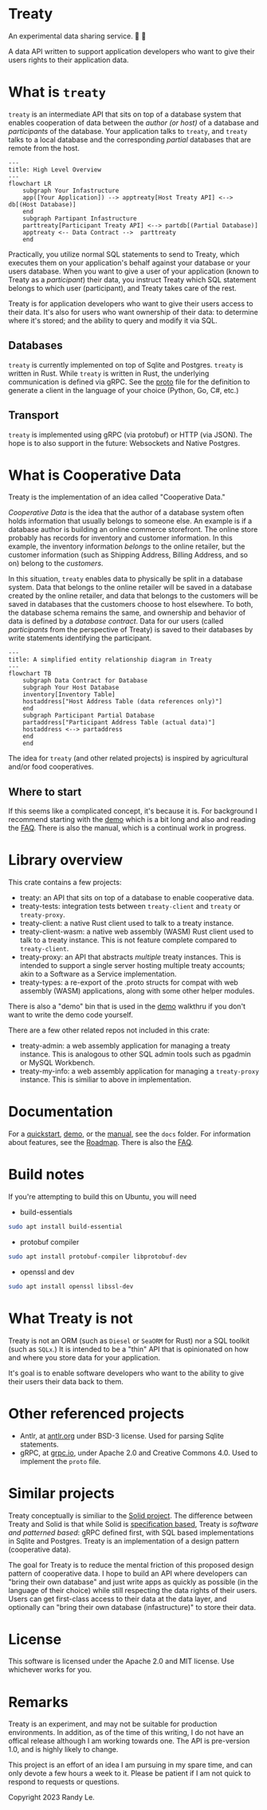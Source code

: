 # Treaty 
An experimental data sharing service. 📜 🤝 

A data API written to support application developers who want to give their users rights to their application data.

# What is `treaty`
`treaty` is an intermediate API that sits on top of a database system that enables cooperation of data between the _author (or host)_ of a database and _participants_ of the database. Your application talks to `treaty`, and `treaty` talks to a local database and the corresponding _partial_ databases that are remote from the host.

```mermaid
---
title: High Level Overview
---
flowchart LR
    subgraph Your Infastructure
    app([Your Application]) --> apptreaty[Host Treaty API] <--> db[(Host Database)]
    end 
    subgraph Partipant Infastructure
    parttreaty[Participant Treaty API] <--> partdb[(Partial Database)]
    apptreaty <-- Data Contract -->  parttreaty
    end
```

Practically, you utilize normal SQL statements to send to Treaty, which executes them on your application's behalf against your database or your users database. When you want to give a user of your application (known to Treaty as a _participant_) their data, you instruct Treaty which SQL statement belongs to which user (participant), and Treaty takes care of the rest. 

Treaty is for application developers who want to give their users access to their data. It's also for users who want ownership of their data: to determine where it's stored; and the ability to query and modify it via SQL.

## Databases
`treaty` is currently implemented on top of Sqlite and Postgres. `treaty` is written in Rust. While `treaty` is written in Rust, the underlying communication is defined via gRPC. See the [proto](/treaty/proto/treaty.proto) file for the definition to generate a client in the language of your choice (Python, Go, C#, etc.)

## Transport
`treaty` is implemented using gRPC (via protobuf) or HTTP (via JSON). The hope is to also support in the future: Websockets and Native Postgres.

# What is Cooperative Data

Treaty is the implementation of an idea called "Cooperative Data."

_Cooperative Data_ is the idea that the author of a database system often holds information that usually belongs to someone else. An example is if a database author is building an online commerce storefront. The online store probably has records for inventory and customer information. In this example, the inventory information _belongs_ to the online retailer, but the customer information (such as Shipping Address, Billing Address, and so on) belong to the _customers_.

In this situation, `treaty` enables data to physically be split in a database system. Data that belongs to the online retailer will be saved in a database created by the online retailer, and data that belongs to the customers will be saved in databases that the customers choose to host elsewhere. To both, the database schema remains the same, and ownership and behavior of data is defined by a _database contract_. Data for our users (called _participants_ from the perspective of Treaty) is saved to their databases by write statements identifying the participant.

```mermaid
---
title: A simplified entity relationship diagram in Treaty
---
flowchart TB
    subgraph Data Contract for Database
    subgraph Your Host Database
    inventory[Inventory Table] 
    hostaddress["Host Address Table (data references only)"] 
    end 
    subgraph Participant Partial Database
    partaddress["Participant Address Table (actual data)"] 
    hostaddress <--> partaddress
    end
    end
```

The idea for `treaty` (and other related projects) is inspired by agricultural and/or food cooperatives.

## Where to start

If this seems like a complicated concept, it's because it is. For background I recommend starting with the [demo](/treaty/docs/demo.md) which is a bit long and also and reading the [FAQ](/treaty/FAQ.md). There is also the manual, which is a continual work in progress.

# Library overview

This crate contains a few projects:

- treaty: an API that sits on top of a database to enable cooperative data. 
- treaty-tests: integration tests between `treaty-client` and `treaty` or `treaty-proxy`.
- treaty-client: a native Rust client used to talk to a treaty instance.
- treaty-client-wasm: a native web assembly (WASM) Rust client used to talk to a treaty instance. This is not feature complete compared to `treaty-client`.
- treaty-proxy: an API that abstracts _multiple_ treaty instances. This is intended to support a single server hosting multiple treaty accounts; akin to a Software as a Service implementation. 
- treaty-types: a re-export of the .proto structs for compat with web assembly (WASM) applications, along with some other helper modules.

There is also a "demo" bin that is used in the [demo](/treaty/docs/demo.md) walkthru if you don't want to write the demo code yourself.

There are a few other related repos not included in this crate:
- treaty-admin: a web assembly application for managing a treaty instance. This is analogous to other SQL admin tools such as pgadmin or MySQL Workbench.
- treaty-my-info: a web assembly application for managing a `treaty-proxy` instance. This is similiar to above in implementation. 

# Documentation

For a [quickstart](/treaty/docs/quickstart.md), [demo](/treaty/docs/demo.md), or the [manual](/treaty/docs/manual.md), see the `docs` folder. For information about features, see the [Roadmap](/treaty/ROADMAP.md). There is also the [FAQ](/treaty/FAQ.md).

# Build notes

If you're attempting to build this on Ubuntu, you will need
- build-essentials

```bash
sudo apt install build-essential
```

- protobuf compiler

```bash
sudo apt install protobuf-compiler libprotobuf-dev
```
- openssl and dev 

```bash
sudo apt install openssl libssl-dev
```

# What Treaty is not

Treaty is not an ORM (such as `Diesel` or `SeaORM` for Rust) nor a SQL toolkit (such as `SQLx`.) It is intended to be a "thin" API that is opinionated on how and where you store data for your application. 

It's goal is to enable software developers who want to the ability to give their users their data back to them.

# Other referenced projects
- Antlr, at [antlr.org](https://www.antlr.org/license.html) under BSD-3 license. Used for parsing Sqlite statements.
- gRPC, at [grpc.io](https://grpc.io/), under Apache 2.0 and Creative Commons 4.0. Used to implement the `proto` file.

# Similar projects

Treaty conceptually is similiar to the [Solid project](https://solidproject.org/). The difference between Treaty and Solid is that while Solid is [specification based](https://solidproject.org/TR/protocol), Treaty is _software and patterned based_: gRPC defined first, with SQL based implementations in Sqlite and Postgres. Treaty is an implementation of a design pattern (cooperative data). 

The goal for Treaty is to reduce the mental friction of this proposed design pattern of cooperative data. I hope to build an API where developers can "bring their own database" and just write apps as quickly as possible (in the language of their choice) while still respecting the data rights of their users. Users can get first-class access to their data at the data layer, and optionally can "bring their own database (infastructure)" to store their data.

# License
This software is licensed under the Apache 2.0 and MIT license. Use whichever works for you.

# Remarks

Treaty is an experiment, and may not be suitable for production environments. In addition, as of the time of this writing, I do not have an offical release although I am working towards one. The API is pre-version 1.0, and is highly likely to change.

This project is an effort of an idea I am pursuing in my spare time, and can only devote a few hours a week to it. Please be patient if I am not quick to respond to requests or questions.

Copyright 2023 Randy Le.